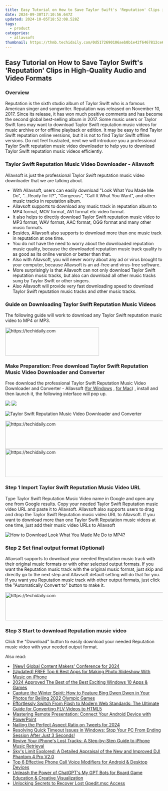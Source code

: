 ```yaml
---
title: Easy Tutorial on How to Save Taylor Swift's 'Reputation' Clips in High-Quality Audio and Video Formats
date: 2024-09-30T17:10:56.647Z
updated: 2024-10-05T18:52:08.528Z
tags:
  - product
categories:
  - allavsoft
thumbnail: https://thmb.techidaily.com/0d5172690106aeb0b1e42f6467812ce6f42bcdb66b69630f22d7099f56101e88.jpeg
---
```


## Easy Tutorial on How to Save Taylor Swift's 'Reputation' Clips in High-Quality Audio and Video Formats

### Overview

Reputation is the sixth studio album of Taylor Swift who is a famous American singer and songwriter. Reputation was released on November 10, 2017\. Since its release, it has won much positive comments and has become the second global best-selling album in 2017\. Some music users or Taylor Swift fans may want to download Taylor Swift reputation music videos for music archive or for offline playback or edition. It may be easy to find Taylor Swift reputation online versions, but it is not to find Taylor Swift offline versions. Do not feel frustrated, next we will introduce you a professional Taylor Swift reputation music video downloader to help you to download Taylor Swift reputation music videos efficiently.

### Taylor Swift Reputation Music Video Downloader - Allavsoft

Allavsoft is just the professional Taylor Swift reputation music video downloader that we are talking about.

* With Allavsoft, users can easily download "Look What You Made Me Do", "...Ready for It?", "Gorgeous", "Call It What You Want", and other music tracks in reputation album.
* Allavsoft supports to download any music track in reputation album to MP4 format, MOV format, AVI format etc video format.
* It also helps to directly download Taylor Swift reputation music video to MP3 format, WAV format, AAC format, OGG format and many other music formats.
* Besides, Allavsoft also supports to download more than one music track in reputation at one time.
* You do not have the need to worry about the downloaded reputation music quality, because the downloaded reputation music track quality is as good as its online version or better than that.
* Also with Allavsoft, you will never worry about any ad or virus brought to your computer, because Allavsoft is an ad-free and virus-free software.
* More surprisingly is that Allavsoft can not only download Taylor Swift reputation music tracks, but also can download all other music tracks sung by Taylor Swift or other singers.
* Also Allavsoft will provide very fast downloading speed to download Taylor Swift reputation music tracks and other music tracks.

### Guide on Downloading Taylor Swift Reputation Music Videos

The following guide will work to download any Taylor Swift reputation music video to MP4 or MP3.

<!-- affiliate ads begin -->
<a href="https://wigfever.sjv.io/c/5597632/1995803/22899" target="_top" id="1995803">
  <img src="//a.impactradius-go.com/display-ad/22899-1995803" border="0" alt="https://techidaily.com" width="300" height="90"/>
</a>
<img height="0" width="0" src="https://wigfever.sjv.io/i/5597632/1995803/22899" style="position:absolute;visibility:hidden;" border="0" />
<!-- affiliate ads end -->

### Make Preparation: Free download Taylor Swift Reputation Music Video Downloader and Converter

Free download the professional Taylor Swift Reputation Music Video Downloader and Converter - Allavsoft ([for Windows](https://tools.techidaily.com/allavsoft/products/) , [for Mac](https://tools.techidaily.com/allavsoft/products/)) , install and then launch it, the following interface will pop up.

[![](https://www.allavsoft.com/how-to/../images/how-to/free-download-win.jpg)](https://tools.techidaily.com/allavsoft/products/) [![](https://www.allavsoft.com/how-to/../images/how-to/free-download-mac.jpg)](https://tools.techidaily.com/allavsoft/products/)

![Taylor Swift Reputation Music Video Downloader and Converter](https://www.allavsoft.com/how-to/../images/allavsoft/screen-shot-600.jpg)

<!-- affiliate ads begin -->
<a href="https://aligracehair.sjv.io/c/5597632/1938750/19272" target="_top" id="1938750">
  <img src="//a.impactradius-go.com/display-ad/19272-1938750" border="0" alt="https://techidaily.com" width="728" height="90"/>
</a>
<img height="0" width="0" src="https://aligracehair.sjv.io/i/5597632/1938750/19272" style="position:absolute;visibility:hidden;" border="0" />
<!-- affiliate ads end -->

<!-- affiliate ads begin -->
<a href="https://appsumo.8odi.net/c/5597632/2068440/7443" target="_top" id="2068440">
  <img src="//a.impactradius-go.com/display-ad/7443-2068440" border="0" alt="https://techidaily.com" width="728" height="90"/>
</a>
<img height="0" width="0" src="https://appsumo.8odi.net/i/5597632/2068440/7443" style="position:absolute;visibility:hidden;" border="0" />
<!-- affiliate ads end -->

### Step 1 Import Taylor Swift Reputation Music Video URL

Type Taylor Swift Reputation Music Video name in Google and open any one from Google results. Copy your needed Taylor Swift Reputation music video URL and paste it to Allavsoft. Allavsoft also supports users to drag and drop the Taylor Swift Reputation music video URL to Allavsoft. If you want to download more than one Taylor Swift Reputation music videos at one time, just add their music video URLs to Allavsoft

![How to Download Look What You Made Me Do to MP4?](https://www.allavsoft.com/how-to/../images/how-to/download-rtmp-video/download-rtmp-video.jpg)

### Step 2 Set final output format (Optional)

Allavsoft supports to download your needed Reputation music track with their original music formats or with other selected output formats. If you want the Reputation music track with the original music format, just skip and directly go to the next step and Allavsoft default setting will do that for you. If you want you Reputation music track with other output formats, just click the "Automatically Convert to" button to make it.

<!-- affiliate ads begin -->
<a href="https://aligracehair.sjv.io/c/5597632/1959764/19272" target="_top" id="1959764">
  <img src="//a.impactradius-go.com/display-ad/19272-1959764" border="0" alt="https://techidaily.com" width="728" height="90"/>
</a>
<img height="0" width="0" src="https://aligracehair.sjv.io/i/5597632/1959764/19272" style="position:absolute;visibility:hidden;" border="0" />
<!-- affiliate ads end -->

### Step 3 Start to download Reputation music video

Click the "Download" button to easily download your needed Reputation music video with your needed output format.

<ins class="adsbygoogle"
     style="display:block"
     data-ad-format="autorelaxed"
     data-ad-client="ca-pub-7571918770474297"
     data-ad-slot="1223367746"></ins>

<ins class="adsbygoogle"
     style="display:block"
     data-ad-client="ca-pub-7571918770474297"
     data-ad-slot="8358498916"
     data-ad-format="auto"
     data-full-width-responsive="true"></ins>

<span class="atpl-alsoreadstyle">Also read:</span>
<div><ul>
<li><a href="https://eaxpv-info.techidaily.com/new-global-content-makers-conference-for-2024/"><u>[New] Global Content Makers' Conference for 2024</u></a></li>
<li><a href="https://some-knowledge.techidaily.com/updated-free-top-6-best-apps-for-making-photo-slideshow-with-music-on-iphone/"><u>[Updated] FREE Top 6 Best Apps for Making Photo Slideshow With Music on iPhone</u></a></li>
<li><a href="https://some-skills.techidaily.com/2024-approved-the-best-of-the-best-exciting-windows-10-apps-and-games/"><u>2024 Approved The Best of the Best Exciting Windows 10 Apps & Games</u></a></li>
<li><a href="https://win-web.techidaily.com/capture-the-winter-spirit-how-to-feature-bing-dwen-dwen-in-your-photos-for-beijing-2022-olympic-games/"><u>Capture the Winter Spirit: How to Feature Bing Dwen Dwen in Your Photos for Beijing 2022 Olympic Games</u></a></li>
<li><a href="https://win-web.techidaily.com/effortlessly-switch-from-flash-to-modern-web-standards-the-ultimate-guide-for-converting-flv-videos-to-html5/"><u>Effortlessly Switch From Flash to Modern Web Standards: The Ultimate Guide for Converting FLV Videos to HTML5</u></a></li>
<li><a href="https://win-web.techidaily.com/mastering-remote-presentation-connect-your-android-device-with-powerpoint/"><u>Mastering Remote Presentation: Connect Your Android Device with PowerPoint</u></a></li>
<li><a href="https://twitter-videos.techidaily.com/nailing-the-perfect-aspect-ratio-on-tweets-for-2024/"><u>Nailing the Perfect Aspect Ratio on Tweets for 2024</u></a></li>
<li><a href="https://win-web.techidaily.com/resolving-quick-timeout-issues-in-windows-stop-your-pc-from-ending-session-after-just-3-seconds/"><u>Resolving Quick Timeout Issues in Windows: Stop Your PC From Ending Session After Just 3 Seconds!</u></a></li>
<li><a href="https://win-web.techidaily.com/revive-your-iphones-lost-tracks-a-step-by-step-guide-to-iphone-music-retrieval/"><u>Revive Your iPhone's Lost Tracks: A Step-by-Step Guide to iPhone Music Retrieval</u></a></li>
<li><a href="https://buynow-info.techidaily.com/skys-limit-explored-a-detailed-appraisal-of-the-new-and-improved-dji-phantom-4-pro-v20/"><u>Sky's Limit Explored: A Detailed Appraisal of the New and Improved DJI Phantom 4 Pro V2.0</u></a></li>
<li><a href="https://win-web.techidaily.com/top-6-effective-phone-call-voice-modifiers-for-android-and-desktop-devices/"><u>Top 6 Effective Phone Call Voice Modifiers for Android & Desktop Devices</u></a></li>
<li><a href="https://tech-haven.techidaily.com/unleash-the-power-of-chatgpts-my-gpt-bots-for-board-game-education-and-creative-visualization/"><u>Unleash the Power of ChatGPT's My GPT Bots for Board Game Education & Creative Visualization</u></a></li>
<li><a href="https://win11.techidaily.com/unlocking-secrets-to-recover-lost-gpeditmsc-access/"><u>Unlocking Secrets to Recover Lost Gpedit.msc Access</u></a></li>
</ul></div>

